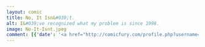 ```yaml
---
layout: comic
title: No, It Isn&#039;t.
alt: I&#039;ve recognized what my problem is since 1998.
image: No-It-Isnt.jpeg
comment: [{'date': '<a href="http://comicfury.com/profile.php?username=tecco_dsilva" title="tecco_dsilva">tecco_dsilva</a>', 'username': 'tecco_dsilva', 'comment': 'Don&#039;t worry, I already hate myself for being so whiny and ungrateful.'}, {'date': '29th Aug 2017, 9:03 AM', 'comment': 'Oh man, I have the same problem.'}, {'date': '30th Aug 2017, 5:05 PM', 'username': 'tecco_dsilva', 'comment': 'The same problem where you&#039;re falling and have no parachute?  I know, right?'}]
---
```

